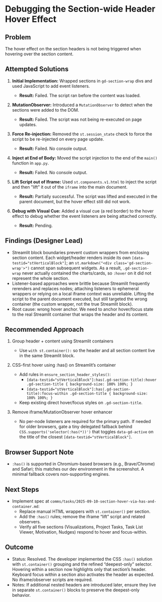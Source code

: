 # Debugging the Section-wide Header Hover Effect

## Problem

The hover effect on the section headers is not being triggered when hovering over the section content.

## Attempted Solutions

1.  **Initial Implementation:** Wrapped sections in `gd-section-wrap` divs and used JavaScript to add event listeners.
    *   **Result:** Failed. The script ran before the content was loaded.

2.  **MutationObserver:** Introduced a `MutationObserver` to detect when the sections were added to the DOM.
    *   **Result:** Failed. The script was not being re-executed on page updates.

3.  **Force Re-injection:** Removed the `st.session_state` check to force the script to be re-injected on every page update.
    *   **Result:** Failed. No console output.

4.  **Inject at End of Body:** Moved the script injection to the end of the `main()` function in `app.py`.
    *   **Result:** Failed. No console output.

5.  **Lift Script out of Iframe:** Used `st.components.v1.html` to inject the script and then "lift" it out of the `iframe` into the main document.
    *   **Result:** Partially successful. The script was lifted and executed in the parent document, but the hover effect still did not work.

6.  **Debug with Visual Cue:** Added a visual cue (a red border) to the hover effect to debug whether the event listeners are being attached correctly.
    *   **Result:** Pending.

## Findings (Designer Lead)

- Streamlit block boundaries prevent custom wrappers from enclosing section content. Each widget/header renders inside its own `[data-testid="stVerticalBlock"]`; an `st.markdown("<div class='gd-section-wrap'>")` cannot span subsequent widgets. As a result, `.gd-section-wrap` never actually contained the charts/cards, so `:hover` on it did not represent the whole section.
- Listener-based approaches were brittle because Streamlit frequently rerenders and replaces nodes; attaching listeners to ephemeral wrappers or relying on a local iframe context was unreliable. Lifting the script to the parent document executed, but still targeted the wrong container (the custom wrapper, not the true Streamlit block).
- Root cause: wrong hover anchor. We need to anchor hover/focus state to the real Streamlit container that wraps the header and its content.

## Recommended Approach

1) Group header + content using Streamlit containers
   - Use `with st.container():` so the header and all section content live in the same Streamlit block.

2) CSS-first hover using :has() on Streamlit’s container
   - Add rules in `ensure_section_header_styles()`:
     - `[data-testid="stVerticalBlock"]:has(.gd-section-title):hover .gd-section-title { background-size: 100% 100%; }`
     - `[data-testid="stVerticalBlock"]:has(.gd-section-title):focus-within .gd-section-title { background-size: 100% 100%; }`
   - Keep existing direct hover/focus styles on `.gd-section-title`.

3) Remove iframe/MutationObserver hover enhancer
   - No per-node listeners are required for the primary path. If needed for older browsers, gate a tiny delegated fallback behind `CSS.supports('selector(:has(*))')` that toggles `data-gd-active` on the title of the closest `[data-testid="stVerticalBlock"]`.

## Browser Support Note

- `:has()` is supported in Chromium-based browsers (e.g., Brave/Chrome) and Safari; this matches our dev environment in the screenshot. A minimal fallback covers non-supporting engines.

## Next Steps

- Implement spec at `comms/tasks/2025-09-10-section-hover-via-has-and-container.md`:
  - Replace manual HTML wrappers with `st.container()` per section.
  - Add the `:has()` rules; remove the iframe “lift” script and related observers.
  - Verify all five sections (Visualizations, Project Tasks, Task List Viewer, Motivation, Nudges) respond to hover and focus-within.

## Outcome

- Status: Resolved. The developer implemented the CSS `:has()` solution with `st.container()` grouping and the refined “deepest-only” selector. Hovering within a section now highlights only that section’s header. Keyboard focus within a section also activates the header as expected. No iframe/observer scripts are required.
- Notes: If additional nested headers are introduced later, ensure they live in separate `st.container()` blocks to preserve the deepest-only behavior.
